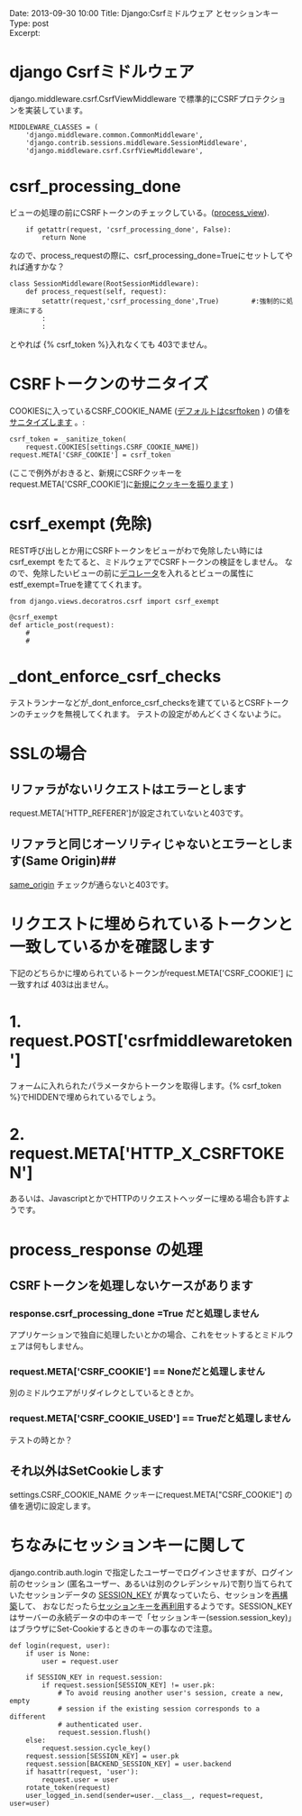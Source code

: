 Date: 2013-09-30  10:00
Title: Django:Csrfミドルウェア とセッションキー
Type: post  
Excerpt:   



# django Csrfミドルウェア #

django.middleware.csrf.CsrfViewMiddleware で標準的にCSRFプロテクションを実装しています。

    MIDDLEWARE_CLASSES = ( 
        'django.middleware.common.CommonMiddleware',
        'django.contrib.sessions.middleware.SessionMiddleware',
        'django.middleware.csrf.CsrfViewMiddleware',
    
# csrf_processing_done #


ビューの処理の前にCSRFトークンのチェックしている。([process_view](https://docs.djangoproject.com/en/dev/topics/http/middleware/#process-view)).

        if getattr(request, 'csrf_processing_done', False):
            return None

なので、process_requestの際に、csrf_processing_done=Trueにセットしてやれば通すかな？

    class SessionMiddleware(RootSessionMiddleware):
        def process_request(self, request):
            setattr(request,'csrf_processing_done',True)        #:強制的に処理済にする
            :
            :

とやれば {% csrf_token %}入れなくても 403でません。

# CSRFトークンのサニタイズ #

COOKIESに入っているCSRF_COOKIE_NAME ([デフォルトはcsrftoken](https://github.com/django/django/blob/master/django/conf/global_settings.py#L551) )
の値を[サニタイズします](https://github.com/django/django/blob/master/django/middleware/csrf.py#L62) 。:

    csrf_token = _sanitize_token(
        request.COOKIES[settings.CSRF_COOKIE_NAME])
    request.META['CSRF_COOKIE'] = csrf_token    

(ここで例外がおきると、新規にCSRFクッキーを request.META['CSRF_COOKIE']に[新規にクッキーを振ります](https://github.com/django/django/blob/master/django/middleware/csrf.py#L36) )


# csrf_exempt (免除) # 

REST呼び出しとか用にCSRFトークンをビューがわで免除したい時には csrf_exempt をたてると、ミドルウェアでCSRFトークンの検証をしません。
なので、免除したいビューの前に[デコレータ]( https://github.com/django/django/blob/stable/1.5.x/django/views/decorators/csrf.py#L69 )を入れるとビューの属性にestf_exempt=Trueを建ててくれます。

    from django.views.decoratros.csrf import csrf_exempt

    @csrf_exempt
    def article_post(request):
        # 
        #

# _dont_enforce_csrf_checks #

テストランナーなどが_dont_enforce_csrf_checksを建てているとCSRFトークンのチェックを無視してくれます。
テストの設定がめんどくさくないように。


# SSLの場合 #

## リファラがないリクエストはエラーとします ##

request.META['HTTP_REFERER']が設定されていないと403です。

## リファラと同じオーソリティじゃないとエラーとします(Same Origin)##

[same_origin]( https://github.com/django/django/blob/stable/1.5.x/django/utils/http.py#L224 ) チェックが通らないと403です。



# リクエストに埋められているトークンと一致しているかを確認します #

下記のどちらかに埋められているトークンがrequest.META['CSRF_COOKIE'] に一致すれば 403は出ません。

# 1. request.POST['csrfmiddlewaretoken'] #

フォームに入れられたパラメータからトークンを取得します。{% csrf_token %}でHIDDENで埋められているでしょう。

# 2. request.META['HTTP_X_CSRFTOKEN'] #

あるいは、JavascriptとかでHTTPのリクエストヘッダーに埋める場合も許すようです。



# process_response の処理 #

   
## CSRFトークンを処理しないケースがあります ##

### response.csrf_processing_done =True だと処理しません ###

アプリケーションで独自に処理したいとかの場合、これをセットするとミドルウェアは何もしません。


### request.META['CSRF_COOKIE'] == Noneだと処理しません ###

別のミドルウエアがリダイレクとしているときとか。

### request.META['CSRF_COOKIE_USED'] == Trueだと処理しません ###

テストの時とか？
    

##  それ以外はSetCookieします  ##

settings.CSRF_COOKIE_NAME クッキーにrequest.META["CSRF_COOKIE"] の値を適切に設定します。


# ちなみにセッションキーに関して #

django.contrib.auth.login で指定したユーザーでログインさせますが、ログイン前のセッション
(匿名ユーザー、あるいは別のクレデンシャル)で割り当てられていたセッションデータの
[SESSION_KEY](https://github.com/django/django/blob/stable/1.5.x/django/contrib/auth/__init__.py#L8)
が異なっていたら、セッションを[再構築](https://github.com/django/django/blob/stable/1.5.x/django/contrib/sessions/backends/base.py#L256)して、
おなじだったら[セッションキーを再利用](https://github.com/django/django/blob/stable/1.5.x/django/contrib/sessions/backends/base.py#L265)するようです。SESSION_KEYはサーバーの永続データの中のキーで「セッションキー(session.session_key)」はブラウザにSet-Cookieするときのキーの事なので注意。


    def login(request, user):
        if user is None:
            user = request.user
    
        if SESSION_KEY in request.session:
            if request.session[SESSION_KEY] != user.pk:
                # To avoid reusing another user's session, create a new, empty
                # session if the existing session corresponds to a different
                # authenticated user.
                request.session.flush()
        else:
            request.session.cycle_key()
        request.session[SESSION_KEY] = user.pk
        request.session[BACKEND_SESSION_KEY] = user.backend
        if hasattr(request, 'user'):
            request.user = user
        rotate_token(request)
        user_logged_in.send(sender=user.__class__, request=request, user=user)
